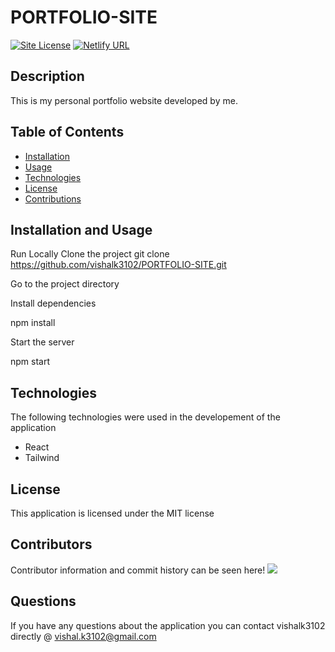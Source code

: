 # PORTFOLIO-SITE

[![Site License](https://img.shields.io/badge/license-MIT-blue.svg)](https://github.com/vishalk3102/PORTFOLIO-SITE)
[![Netlify URL](https://img.shields.io/badge/Netlify-URL-purple.svg)](https://vishalkumar31.netlify.app/)

## Description

This is my personal portfolio website developed by me.

## Table of Contents

- [Installation](#Installation)
- [Usage](#Usage)
- [Technologies](#Technologies)
- [License](#License)
- [Contributions](#Contributions)

## Installation and Usage

Run Locally
Clone the project
   git clone https://github.com/vishalk3102/PORTFOLIO-SITE.git
   
Go to the project directory

 Install dependencies

   npm install
   
Start the server

  npm start



## Technologies

The following technologies were used in the developement of the application

 - React
 - Tailwind

## License

This application is licensed under the MIT license

## Contributors

Contributor information and commit history can be seen here!
<a href="https://github.com/https://github.com/vishalk3102/PORTFOLIO-SITE/graphs/contributors">
<img src="https://contributors-img.web.app/image?repo=vishalk3102/PORTFOLIO-SITE" />
</a>

## Questions

If you have any questions about the application you can contact vishalk3102 directly @ vishal.k3102@gmail.com
